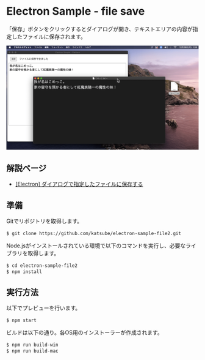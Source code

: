 # Electron Sample - file save
「保存」ボタンをクリックするとダイアログが開き、テキストエリアの内容が指定したファイルに保存されます。

![キャプチャ](doc/image/electron-filesave1_1.png)

## 解説ページ
* [[Electron] ダイアログで指定したファイルに保存する](https://blog.katsubemakito.net/nodejs/electron/savefile-opendialog)

## 準備
Gitでリポジトリを取得します。
```shellsession
$ git clone https://github.com/katsube/electron-sample-file2.git
```

Node.jsがインストールされている環境で以下のコマンドを実行し、必要なライブラリを取得します。
```shellsession
$ cd electron-sample-file2
$ npm install
```

## 実行方法
以下でプレビューを行います。
```shellsession
$ npm start
```

ビルドは以下の通り。各OS用のインストーラーが作成されます。
```shellsession
$ npm run build-win
$ npm run build-mac
```
